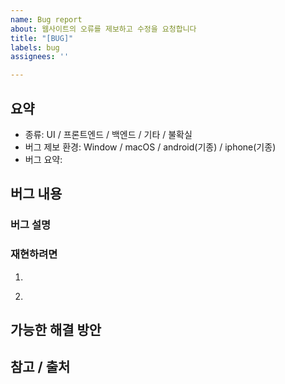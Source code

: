 ```yaml
---
name: Bug report
about: 웹사이트의 오류를 제보하고 수정을 요청합니다
title: "[BUG]"
labels: bug
assignees: ''

---
```


## 요약
- 종류: UI / 프론트엔드 / 백엔드 / 기타 / 불확실
- 버그 제보 환경: Window / macOS / android(기종) / iphone(기종)
- 버그 요약:

## 버그 내용
### 버그 설명

### 재현하려면
1. ~~~
2. ~~~

## 가능한 해결 방안

## 참고 / 출처
